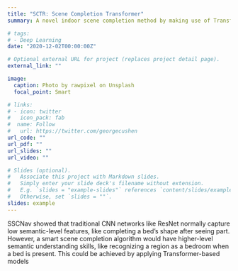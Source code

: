 ```yaml
---
title: "SCTR: Scene Completion Transformer"
summary: A novel indoor scene completion method by making use of Transformer-based models’s capability of capturing high-level commonsense context to build hierarchical indoor scene graphs.

# tags:
# - Deep Learning
date: "2020-12-02T00:00:00Z"

# Optional external URL for project (replaces project detail page).
external_link: ""

image:
  caption: Photo by rawpixel on Unsplash
  focal_point: Smart

# links:
# - icon: twitter
#   icon_pack: fab
#  name: Follow
#   url: https://twitter.com/georgecushen
url_code: ""
url_pdf: ""
url_slides: ""
url_video: ""

# Slides (optional).
#   Associate this project with Markdown slides.
#   Simply enter your slide deck's filename without extension.
#   E.g. `slides = "example-slides"` references `content/slides/example-slides.md`.
#   Otherwise, set `slides = ""`.
slides: example
---
```


SSCNav showed that traditional CNN networks like ResNet normally capture low semantic-level features, like completing a bed’s shape after seeing part. However, a smart scene completion algorithm would have higher-level semantic understanding skills, like recognizing a region as a bedroom when a bed is present. This could be achieved by applying Transformer-based models
